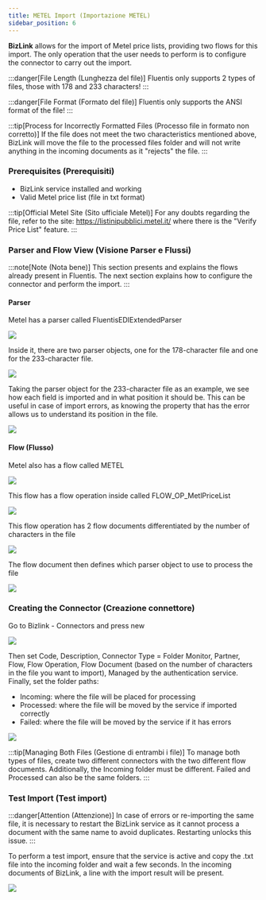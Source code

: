```yaml
---
title: METEL Import (Importazione METEL)
sidebar_position: 6
---
```


**BizLink** allows for the import of Metel price lists, providing two flows for this import. The only operation that the user needs to perform is to configure the connector to carry out the import.

:::danger[File Length (Lunghezza del file)]
Fluentis only supports 2 types of files, those with 178 and 233 characters!
:::

:::danger[File Format (Formato del file)]
Fluentis only supports the ANSI format of the file!
:::

:::tip[Process for Incorrectly Formatted Files (Processo file in formato non corretto)]
If the file does not meet the two characteristics mentioned above, BizLink will move the file to the processed files folder and will not write anything in the incoming documents as it "rejects" the file.
:::

### Prerequisites (Prerequisiti)
- BizLink service installed and working
- Valid Metel price list (file in txt format)

:::tip[Official Metel Site (Sito ufficiale Metel)]
For any doubts regarding the file, refer to the site: https://listinipubblici.metel.it/ where there is the "Verify Price List" feature.
:::

### Parser and Flow View (Visione Parser e Flussi)

:::note[Note (Nota bene)]
This section presents and explains the flows already present in Fluentis. The next section explains how to configure the connector and perform the import.
:::

#### Parser

Metel has a parser called FluentisEDIExtendedParser

![](/img/it-it/applications/bizlink/import-metel/1.png)

Inside it, there are two parser objects, one for the 178-character file and one for the 233-character file.

![](/img/it-it/applications/bizlink/import-metel/2.png)

Taking the parser object for the 233-character file as an example, we see how each field is imported and in what position it should be. This can be useful in case of import errors, as knowing the property that has the error allows us to understand its position in the file.

![](/img/it-it/applications/bizlink/import-metel/3.png)

#### Flow (Flusso)

Metel also has a flow called METEL

![](/img/it-it/applications/bizlink/import-metel/4.png)

This flow has a flow operation inside called FLOW_OP_MetlPriceList

![](/img/it-it/applications/bizlink/import-metel/5.png)

This flow operation has 2 flow documents differentiated by the number of characters in the file

![](/img/it-it/applications/bizlink/import-metel/6.png)

The flow document then defines which parser object to use to process the file

![](/img/it-it/applications/bizlink/import-metel/7.png)

### Creating the Connector (Creazione connettore)

Go to Bizlink - Connectors and press new

![](/img/it-it/applications/bizlink/import-metel/8.png)

Then set Code, Description, Connector Type = Folder Monitor, Partner, Flow, Flow Operation, Flow Document (based on the number of characters in the file you want to import), Managed by the authentication service. Finally, set the folder paths:
- Incoming: where the file will be placed for processing
- Processed: where the file will be moved by the service if imported correctly
- Failed: where the file will be moved by the service if it has errors

![](/img/it-it/applications/bizlink/import-metel/9.png)

:::tip[Managing Both Files (Gestione di entrambi i file)]
To manage both types of files, create two different connectors with the two different flow documents. Additionally, the Incoming folder must be different. Failed and Processed can also be the same folders.
:::

### Test Import (Test import)

:::danger[Attention (Attenzione)]
In case of errors or re-importing the same file, it is necessary to restart the BizLink service as it cannot process a document with the same name to avoid duplicates. Restarting unlocks this issue.
:::

To perform a test import, ensure that the service is active and copy the .txt file into the incoming folder and wait a few seconds. In the incoming documents of BizLink, a line with the import result will be present.

![](/img/it-it/applications/bizlink/import-metel/10.png)